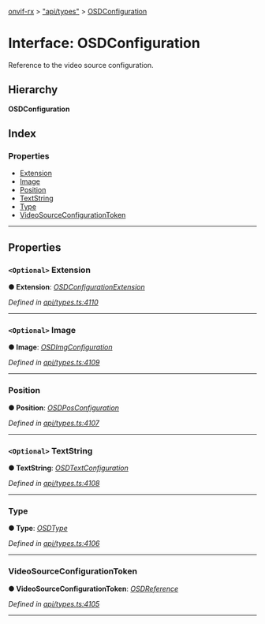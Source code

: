 [onvif-rx](../README.md) > ["api/types"](../modules/_api_types_.md) > [OSDConfiguration](../interfaces/_api_types_.osdconfiguration.md)

# Interface: OSDConfiguration

Reference to the video source configuration.

## Hierarchy

**OSDConfiguration**

## Index

### Properties

* [Extension](_api_types_.osdconfiguration.md#extension)
* [Image](_api_types_.osdconfiguration.md#image)
* [Position](_api_types_.osdconfiguration.md#position)
* [TextString](_api_types_.osdconfiguration.md#textstring)
* [Type](_api_types_.osdconfiguration.md#type)
* [VideoSourceConfigurationToken](_api_types_.osdconfiguration.md#videosourceconfigurationtoken)

---

## Properties

<a id="extension"></a>

### `<Optional>` Extension

**● Extension**: *[OSDConfigurationExtension](_api_types_.osdconfigurationextension.md)*

*Defined in [api/types.ts:4110](https://github.com/patrickmichalina/onvif-rx/blob/3ab1739/src/api/types.ts#L4110)*

___
<a id="image"></a>

### `<Optional>` Image

**● Image**: *[OSDImgConfiguration](_api_types_.osdimgconfiguration.md)*

*Defined in [api/types.ts:4109](https://github.com/patrickmichalina/onvif-rx/blob/3ab1739/src/api/types.ts#L4109)*

___
<a id="position"></a>

###  Position

**● Position**: *[OSDPosConfiguration](_api_types_.osdposconfiguration.md)*

*Defined in [api/types.ts:4107](https://github.com/patrickmichalina/onvif-rx/blob/3ab1739/src/api/types.ts#L4107)*

___
<a id="textstring"></a>

### `<Optional>` TextString

**● TextString**: *[OSDTextConfiguration](_api_types_.osdtextconfiguration.md)*

*Defined in [api/types.ts:4108](https://github.com/patrickmichalina/onvif-rx/blob/3ab1739/src/api/types.ts#L4108)*

___
<a id="type"></a>

###  Type

**● Type**: *[OSDType](../enums/_api_types_.osdtype.md)*

*Defined in [api/types.ts:4106](https://github.com/patrickmichalina/onvif-rx/blob/3ab1739/src/api/types.ts#L4106)*

___
<a id="videosourceconfigurationtoken"></a>

###  VideoSourceConfigurationToken

**● VideoSourceConfigurationToken**: *[OSDReference](_api_types_.osdreference.md)*

*Defined in [api/types.ts:4105](https://github.com/patrickmichalina/onvif-rx/blob/3ab1739/src/api/types.ts#L4105)*

___


